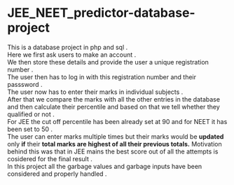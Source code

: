 # JEE_NEET_predictor-database-project
This is a database project in php and sql . <br>
Here we first ask users to make an account .<br>
We then store these details and provide the user a unique registration number .<br>
The user then has to log in with this registration number and their passsword .<br> 
The user now has to enter their marks in individual subjects .<br>
After that we compare the marks with all the other entries in the database and then calculate their percentile and based on that we tell whether they qualified or not .<br>
For JEE the cut off percentile has been already set at 90 and for NEET it has been set to 50 .<br>
The user can enter marks multiple times but their marks would be <b>updated</b> only <b>if</b> their <b>total marks are highest of all their previous totals.</b>
Motivation behind this was that in JEE mains the best score out of all the attempts is cosidered for the final result .<br>
In this project all the garbage values and garbage inputs have been considered and properly handled .
